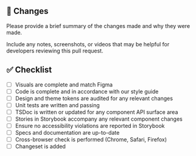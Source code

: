 ## 📝 Changes

Please provide a brief summary of the changes made and why they were made.

Include any notes, screenshots, or videos that may be helpful for developers reviewing this pull request.

## ✅ Checklist

- [ ] Visuals are complete and match Figma
- [ ] Code is complete and in accordance with our style guide
- [ ] Design and theme tokens are audited for any relevant changes
- [ ] Unit tests are written and passing
- [ ] TSDoc is written or updated for any component API surface area
- [ ] Stories in Storybook accompany any relevant component changes
- [ ] Ensure no accessibility violations are reported in Storybook
- [ ] Specs and documentation are up-to-date
- [ ] Cross-browser check is performed (Chrome, Safari, Firefox)
- [ ] Changeset is added
